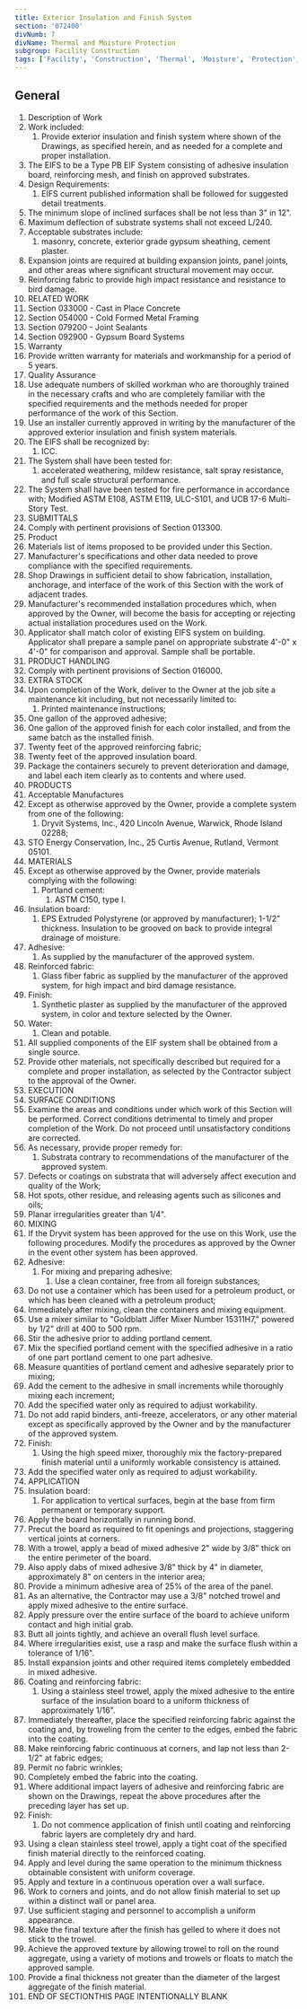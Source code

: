 ```yaml
---
title: Exterior Insulation and Finish System
section: '072400'
divNumb: 7
divName: Thermal and Moisture Protection
subgroup: Facility Construction
tags: ['Facility', 'Construction', 'Thermal', 'Moisture', 'Protection', 'Exterior', 'Insulation', 'Finish', 'System']
---
```



## General

   1. Description of Work
   1. Work included:
      1. Provide exterior insulation and finish system where shown of the Drawings, as specified herein, and as needed for a complete and proper installation.
   1. The EIFS to be a Type PB EIF System consisting of adhesive insulation board, reinforcing mesh, and finish on approved substrates.
   1. Design Requirements:
      1. EIFS current published information shall be followed for suggested detail treatments.
   1. The minimum slope of inclined surfaces shall be not less than 3" in 12".
   1. Maximum deflection of substrate systems shall not exceed L/240.
   1. Acceptable substrates include:
      1. masonry, concrete, exterior grade gypsum sheathing, cement plaster.
   1. Expansion joints are required at building expansion joints, panel joints, and other areas where significant structural movement may occur.
   1. Reinforcing fabric to provide high impact resistance and resistance to bird damage.
   1. RELATED WORK
   1. Section 033000 - Cast in Place Concrete
   1. Section 054000 - Cold Formed Metal Framing
   1. Section 079200 - Joint Sealants
   1. Section 092900 - Gypsum Board Systems
   1. Warranty
   1. Provide written warranty for materials and workmanship for a period of 5 years.
   1. Quality Assurance
   1. Use adequate numbers of skilled workman who are thoroughly trained in the necessary crafts and who are completely familiar with the specified requirements and the methods needed for proper performance of the work of this Section.
   1. Use an installer currently approved in writing by the manufacturer of the approved exterior insulation and finish system materials.
   1. The EIFS shall be recognized by:
      1. ICC.
   1. The System shall have been tested for:
      1. accelerated weathering, mildew resistance, salt spray resistance, and full scale structural performance.
   1. The System shall have been tested for fire performance in accordance with; Modified ASTM E108, ASTM E119, ULC-S101, and UCB 17-6 Multi-Story Test.
   1. SUBMITTALS
   1. Comply with pertinent provisions of Section 013300.
   1. Product
   1. Materials list of items proposed to be provided under this Section.
   1. Manufacturer's specifications and other data needed to prove compliance with the specified requirements.
   1. Shop Drawings in sufficient detail to show fabrication, installation, anchorage, and interface of the work of this Section with the work of adjacent trades.
   1. Manufacturer's recommended installation procedures which, when approved by the Owner, will become the basis for accepting or rejecting actual installation procedures used on the Work.
   1. Applicator shall match color of existing EIFS system on building. Applicator shall prepare a sample panel on appropriate substrate 4'-0" x 4'-0" for comparison and approval. Sample shall be portable.
   1. PRODUCT HANDLING
   1. Comply with pertinent provisions of Section 016000.
   1. EXTRA STOCK
   1. Upon completion of the Work, deliver to the Owner at the job site a maintenance kit including, but not necessarily limited to:
      1. Printed maintenance instructions;
   1. One gallon of the approved adhesive;
   1. One gallon of the approved finish for each color installed, and from the same batch as the installed finish.
   1. Twenty feet of the approved reinforcing fabric;
   1. Twenty feet of the approved insulation board.
   1. Package the containers securely to prevent deterioration and damage, and label each item clearly as to contents and where used.
   1. PRODUCTS
   1. Acceptable Manufactures
   1. Except as otherwise approved by the Owner, provide a complete system from one of the following:
      1. Dryvit Systems, Inc., 420 Lincoln Avenue, Warwick, Rhode Island 02288;
   1. STO Energy Conservation, Inc., 25 Curtis Avenue, Rutland, Vermont 05101.
   1. MATERIALS
   1. Except as otherwise approved by the Owner, provide materials complying with the following:
      1. Portland cement:
         1. ASTM C150, type I.
   1. Insulation board:
      1. EPS Extruded Polystyrene (or approved by manufacturer); 1-1/2” thickness. Insulation to be grooved on back to provide integral drainage of moisture.
   1. Adhesive:
      1. As supplied by the manufacturer of the approved system.
   1. Reinforced fabric:
      1. Glass fiber fabric as supplied by the manufacturer of the approved system, for high impact and bird damage resistance.
   1. Finish:
      1. Synthetic plaster as supplied by the manufacturer of the approved system, in color and texture selected by the Owner.
   1. Water:
      1. Clean and potable.
   1. All supplied components of the EIF system shall be obtained from a single source.
   1. Provide other materials, not specifically described but required for a complete and proper installation, as selected by the Contractor subject to the approval of the Owner.
   1. EXECUTION
   1. SURFACE CONDITIONS
   1. Examine the areas and conditions under which work of this Section will be performed. Correct conditions detrimental to timely and proper completion of the Work. Do not proceed until unsatisfactory conditions are corrected.
   1. As necessary, provide proper remedy for:
      1. Substrata contrary to recommendations of the manufacturer of the approved system.
   1. Defects or coatings on substrata that will adversely affect execution and quality of the Work;
   1. Hot spots, other residue, and releasing agents such as silicones and oils;
   1. Planar irregularities greater than 1/4".
   1. MIXING
   1. If the Dryvit system has been approved for the use on this Work, use the following procedures. Modify the procedures as approved by the Owner in the event other system has been approved.
   1. Adhesive:
      1. For mixing and preparing adhesive:
            1. Use a clean container, free from all foreign substances;
   1. Do not use a container which has been used for a petroleum product, or which has been cleaned with a petroleum product;
   1. Immediately after mixing, clean the containers and mixing equipment.
   1. Use a mixer similar to "Goldblatt Jiffer Mixer Number 15311H7," powered by 1/2" drill at 400 to 500 rpm.
   1. Stir the adhesive prior to adding portland cement.
   1. Mix the specified portland cement with the specified adhesive in a ratio of one part portland cement to one part adhesive.
   1. Measure quantities of portland cement and adhesive separately prior to mixing;
   1. Add the cement to the adhesive in small increments while thoroughly mixing each increment;
   1. Add the specified water only as required to adjust workability.
   1. Do not add rapid binders, anti-freeze, accelerators, or any other material except as specifically approved by the Owner and by the manufacturer of the approved system.
   1. Finish:
      1. Using the high speed mixer, thoroughly mix the factory-prepared finish material until a uniformly workable consistency is attained.
   1. Add the specified water only as required to adjust workability.
   1. APPLICATION
   1. Insulation board:
      1. For application to vertical surfaces, begin at the base from firm permanent or temporary support.
   1. Apply the board horizontally in running bond.
   1. Precut the board as required to fit openings and projections, staggering vertical joints at corners.
   1. With a trowel, apply a bead of mixed adhesive 2" wide by 3/8" thick on the entire perimeter of the board.
   1. Also apply dabs of mixed adhesive 3/8" thick by 4" in diameter, approximately 8" on centers in the interior area;
   1. Provide a minimum adhesive area of 25% of the area of the panel.
   1. As an alternative, the Contractor may use a 3/8" notched trowel and apply mixed adhesive to the entire surface.
   1. Apply pressure over the entire surface of the board to achieve uniform contact and high initial grab.
   1. Butt all joints tightly, and achieve an overall flush level surface.
   1. Where irregularities exist, use a rasp and make the surface flush within a tolerance of 1/16".
   1. Install expansion joints and other required items completely embedded in mixed adhesive.
   1. Coating and reinforcing fabric:
      1. Using a stainless steel trowel, apply the mixed adhesive to the entire surface of the insulation board to a uniform thickness of approximately 1/16".
   1. Immediately thereafter, place the specified reinforcing fabric against the coating and, by troweling from the center to the edges, embed the fabric into the coating.
   1. Make reinforcing fabric continuous at corners, and lap not less than 2-1/2" at fabric edges;
   1. Permit no fabric wrinkles;
   1. Completely embed the fabric into the coating.
   1. Where additional impact layers of adhesive and reinforcing fabric are shown on the Drawings, repeat the above procedures after the preceding layer has set up.
   1. Finish:
      1. Do not commence application of finish until coating and reinforcing fabric layers are completely dry and hard.
   1. Using a clean stainless steel trowel, apply a tight coat of the specified finish material directly to the reinforced coating.
   1. Apply and level during the same operation to the minimum thickness obtainable consistent with uniform coverage.
   1. Apply and texture in a continuous operation over a wall surface.
   1. Work to corners and joints, and do not allow finish material to set up within a distinct wall or panel area.
   1. Use sufficient staging and personnel to accomplish a uniform appearance.
   1. Make the final texture after the finish has gelled to where it does not stick to the trowel.
   1. Achieve the approved texture by allowing trowel to roll on the round aggregate, using a variety of motions and trowels or floats to match the approved sample.
   1. Provide a final thickness not greater than the diameter of the largest aggregate of the finish material.
1. END OF SECTIONTHIS PAGE INTENTIONALLY BLANK

